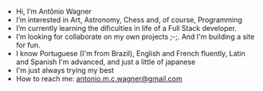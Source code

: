 -  Hi, I’m Antônio Wagner
-  I’m interested in Art, Astronomy, Chess and, of course, Programming
-  I’m currently learning the dificulties in life of a Full Stack developer.
-  I’m looking for collaborate on my own projects ;-;. And I'm building a site for fun.
-  I know Portuguese (I'm from Brazil), English and French fluently, Latin and Spanish I'm advanced, and just a little of japanese
-  I'm just always trying my best
-  How to reach me: antonio.m.c.wagner@gmail.com

<!---
AnriaW/AnriaW is a ✨ special ✨ repository because its `README.md` (this file) appears on your GitHub profile.
You can click the Preview link to take a look at your changes.
--->
